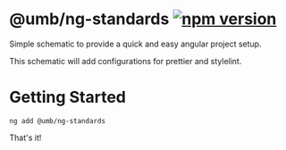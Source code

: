 # @umb/ng-standards [![npm version](https://badge.fury.io/js/ng-config-module.svg)](https://badge.fury.io/js/ng-config-module)

Simple schematic to provide a quick and easy angular project setup.

This schematic will add configurations for prettier and stylelint.

# Getting Started

```
ng add @umb/ng-standards
```

That's it!
